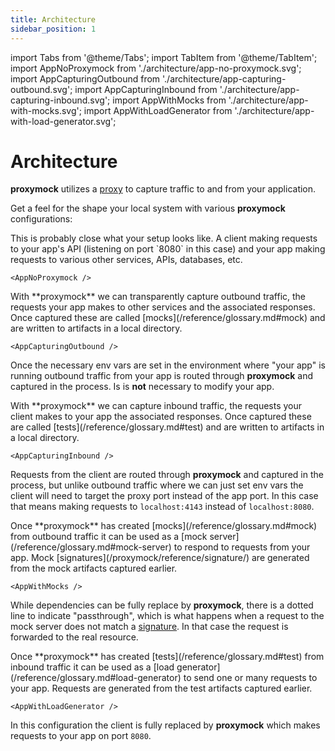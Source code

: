 ```yaml
---
title: Architecture
sidebar_position: 1
---
```


import Tabs from '@theme/Tabs';
import TabItem from '@theme/TabItem';
import AppNoProxymock from './architecture/app-no-proxymock.svg';
import AppCapturingOutbound from './architecture/app-capturing-outbound.svg';
import AppCapturingInbound from './architecture/app-capturing-inbound.svg';
import AppWithMocks from './architecture/app-with-mocks.svg';
import AppWithLoadGenerator from './architecture/app-with-load-generator.svg';

# Architecture

**proxymock** utilizes a [proxy](/reference/glossary.md#proxy) to capture
traffic to and from your application.

Get a feel for the shape your local system with various **proxymock** configurations:

<Tabs>
  <TabItem value="no-proxymock" label="No Proxymock">
This is probably close what your setup looks like.  A client making requests to
your app's API (listening on port `8080` in this case) and your app making
requests to various other services, APIs, databases, etc.

    <AppNoProxymock />

  </TabItem>
  <TabItem value="proxymock-capturing-outbound" label="Record Mocks">
With **proxymock** we can transparently capture outbound traffic, the requests
your app makes to other services and the associated responses.  Once captured
these are called [mocks](/reference/glossary.md#mock) and are written to
artifacts in a local directory.

    <AppCapturingOutbound />

Once the necessary env vars are set in the environment where "your app" is
running outbound traffic from your app is routed through **proxymock** and
captured in the process. Is is **not** necessary to modify your app.

  </TabItem>
  <TabItem value="proxymock-capturing-inbound" label="Record Tests">
With **proxymock** we can capture inbound traffic, the requests your client
makes to your app the associated responses.  Once captured these are called
[tests](/reference/glossary.md#test) and are written to artifacts in a local
directory.

    <AppCapturingInbound />

Requests from the client are routed through **proxymock** and captured in the
process, but unlike outbound traffic where we can just set env vars the client
will need to target the proxy port instead of the app port. In this case that
means making requests to `localhost:4143` instead of `localhost:8080`.

  </TabItem>
  <TabItem value="proxymock-mocking" label="Mock Server">
Once **proxymock** has created [mocks](/reference/glossary.md#mock) from
outbound traffic it can be used as a [mock
server](/reference/glossary.md#mock-server) to respond to requests from your
app.  Mock [signatures](/proxymock/reference/signature/) are generated from the
mock artifacts captured earlier.

    <AppWithMocks />

While dependencies can be fully replace by **proxymock**, there is a dotted line
to indicate "passthrough", which is what happens when a request to the mock
server does not match a [signature](/proxymock/reference/signature/). In that case the
request is forwarded to the real resource.

  </TabItem>
  <TabItem value="proxymock-load-generating" label="Load Generator">
Once **proxymock** has created [tests](/reference/glossary.md#test) from inbound
traffic it can be used as a  [load
generator](/reference/glossary.md#load-generator) to send one or many requests
to your app. Requests are generated from the test artifacts captured earlier.

    <AppWithLoadGenerator />

In this configuration the client is fully replaced by **proxymock** which makes
requests to your app on port `8080`.

  </TabItem>
</Tabs>
